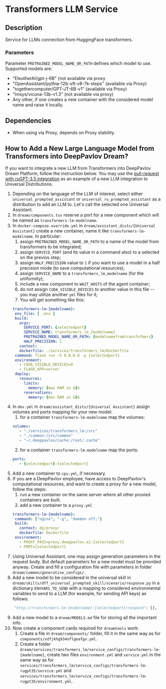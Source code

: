 # Transformers LLM Service

## Description

Service for LLMs connection from HuggingFace transformers.

### Parameters

Parameter `PRETRAINED_MODEL_NAME_OR_PATH` defines which model to use. Supported models are:
- "EleutherAI/gpt-j-6B" (not available via proxy
- "OpenAssistant/pythia-12b-sft-v8-7k-steps" (available via Proxy)
- "togethercomputer/GPT-JT-6B-v1" (available via Proxy)
- "lmsys/vicuna-13b-v1.3" (not available via proxy)
- Any other, if one creates a new container with the considered model name and raise it locally.

## Dependencies

- When using via Proxy, depends on Proxy stability.


## How to Add a New Large Language Model from Transformers into DeepPavlov Dream?

If you want to integrate a new LLM from Transformers into DeepPavlov Dream Platform, follow the instruction below.
You may use the [pull-request with ruGPT-3.5 integration](https://github.com/deeppavlov/dream/pull/534) as an example 
of a new LLM integration to Universal Distributions.

1. Depending on the language of the LLM of interest, select either `universal_prompted_assistant` or 
`universal_ru_prompted_assistant` as a distribution to add an LLM to. Let's call the selected one Universal Assistant.
2. In `dream/components.tsv` reserve a port for a new component which will be named as `transformers-lm-modelname`.
3. In `docker-compose.override.yml` in `dream/assistant_dists/{Universal Assistant}` create a new container, name it
like `transformers-lm-modelname`. In particular:
   1. assign `PRETRAINED_MODEL_NAME_OR_PATH` to a name of the model from transformers to be integrated; 
   2. assign `SERVICE_PORT` (and its value in a command also) to a selected on the previos step; 
   3. assign `HALF_PRECISION` value to `1` if you want to use a model in a half precision mode (to save computational
   resources); 
   4. assign `SERVICE_NAME` to a `transformers_lm_modelname` (for the uniformity);
   5. include a new component to `WAIT_HOSTS` of the agent container;
   6. do not assign `CUDA_VISIBLE_DEVICES` to another value in this file -- you may utilize another `yml` files for it;
   7. You will get something like this:
   ```yaml
   transformers-lm-{modelname}:
    env_file: [ .env ]
    build:
      args:
        SERVICE_PORT: {selectedport}
        SERVICE_NAME: transformers_lm_{modelname}
        PRETRAINED_MODEL_NAME_OR_PATH: {modelnamefromtransfofmers}
        HALF_PRECISION: 1
      context: .
      dockerfile: ./services/transformers_lm/Dockerfile
    command: flask run -h 0.0.0.0 -p {selectedport}
    environment:
      - CUDA_VISIBLE_DEVICES=0
      - FLASK_APP=server
    deploy:
      resources:
        limits:
          memory: {max RAM in G}G
        reservations:
          memory: {max RAM in G}G
   ```
4. In `dev.yml` in `dream/assistant_dists/{Universal Assistant}` assign volumes and ports mapping for your new model:
   1. for a container `transformers-lm-modelname` map the volumes:
   ```yaml
   volumes:
      - "./services/transformers_lm:/src"
      - "./common:/src/common"
      - "~/.deeppavlov/cache:/root/.cache"
   ```
   2. for a container `transformers-lm-modelname` map the ports:
   ```yaml
   ports:
      - {selectedport}:{selectedport}
   ```
5. Add a new container to `cpu.yml`, if necessary.
6. If you are a DeepPavlov employee, have access to DeepPavlov's computational resources, and want to create a proxy
for a new model, follow the steps:
   1. run a new container on the same server where all other proxied containers are built.
   2. add a new container to a `proxy.yml` 
   ```yaml
   transformers-lm-{modelname}:
    command: ["nginx", "-g", "daemon off;"]
    build:
      context: dp/proxy/
      dockerfile: Dockerfile
    environment:
      - PROXY_PASS=proxy.deeppavlov.ai:{selectedport}
      - PORT={selectedport}
    ```
7. Using Universal Assistant, one may assign generation parameters in the request body. But default parameters for a new
model must be provided anyway. Create and fill a configuration file with parameters in 
folder `dream/common/generative_configs/`. 
8. Add a new model to be considered in the universal skill in `dream/skills/dff_universal_prompted_skill/scenario/response.py`
in a dictionary `ENVVARS_TO_SEND` with a mapping to considered environmental variables to send to a LLM (for example,
for sending API keys) as follows:
```python
    "http://transformers-lm-{modelname}:{selectedport}/respond": [],
```
9. Add a new model to a `dream/MODELS.md` file for storing all the important info.
10. Now create a component cards required for `dreamtools` work:
    1. Create a file in `dream/components/` folder, fill it in the same way as for `components/vdfjkhg934nflgeafgv.yml`.
    2. Create a folder `dream/services/transformers_lm/service_configs/transformers-lm-{modelname}`, create two files
    `environment.yml` and `service.yml` in the same way as for
    `services/transformers_lm/service_configs/transformers-lm-rugpt35/service.yml` and 
    `services/transformers_lm/service_configs/transformers-lm-rugpt35/environment.yml`.